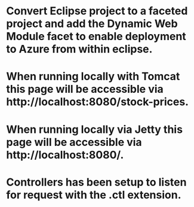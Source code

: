 # Convert Eclipse project to a faceted project and add the Dynamic Web Module facet to enable deployment to Azure from within eclipse. 

# When running locally with Tomcat this page will be accessible via http://localhost:8080/stock-prices.

# When running locally via Jetty this page will be accessible via http://localhost:8080/.

# Controllers has been setup to listen for request with the .ctl extension.